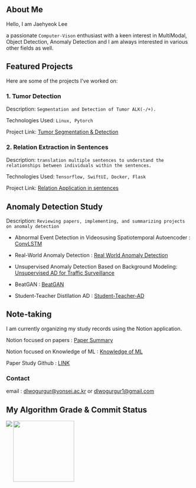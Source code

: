 ## About Me

Hello, I am Jaehyeok Lee

a passionate ```Computer-Vison``` enthusiast with a keen interest in  MultiModal, Object Detection, Anomaly Detection and I am always interested in various other fields as well.


## Featured Projects
Here are some of the projects I've worked on: 

### 1. Tumor Detection
Description: ```Segmentation and Detection of Tumor ALK(-/+).```

Technologies Used: ```Linux, Pytorch```

Project Link: [Tumor Segmentation & Detection](https://github.com/JaeHyeok-2/Medical-Image)

### 2. Relation Extraction in Sentences
Description: ```translation multiple sentences to understand the relationships between individuals within the sentences.```

Technologies Used: ```Tensorflow, SwiftUI, Docker, Flask ```

Project Link: [Relation Application in sentences](https://github.com/JaeHyeok-2/RelationApplication)

## Anomaly Detection Study 
Description: ```Reviewing papers, implementing, and summarizing projects on anomaly detection```
- Abnormal Event Detection in Videosusing Spatiotemporal Autoencoder : [ConvLSTM](https://github.com/JaeHyeok-2/ConvLSTM)
  
- Real-World Anomaly Detection : [Real World Anomaly Detection](https://github.com/JaeHyeok-2/Real-world-Anomaly-Detection)
  
- Unsupervised Anomaly Detection Based on Background Modeling: [Unsupervised AD for Traffic Surveillance](https://github.com/JaeHyeok-2/Unsupervised-Anomaly-Detection-for-Traffic-Surveillance-Based-on-Background-Modeling-)

- BeatGAN : [BeatGAN](https://github.com/JaeHyeok-2/BeatGAN)

- Student-Teacher Distllation AD : [Student-Teacher-AD](https://github.com/JaeHyeok-2/Student-Teacher-AD)

## Note-taking

I am currently organizing my study records using the Notion application.

Notion focused on papers : [Paper Summary](https://www.notion.so/ceeebe0d5a7a445694554821920c0af1?pvs=4)

Notion focused on Knowledge of ML : [Knowledge of ML](https://www.notion.so/1fa99c7df73d44e1950b517dc5a64463?v=f0ef33c5282f458392529032aeaadf2a&pvs=4)

Paper Study Github : [LINK](https://github.com/DL-Study-Log)



### Contact
email : dlwogurgur@yonsei.ac.kr  or dlwogurgur1@gmail.com


## My Algorithm Grade & Commit Status
<div>
<img align='left' src="http://mazassumnida.wtf/api/v2/generate_badge?boj=dlwogurgur">

<img align='center' src="https://github-readme-stats.vercel.app/api?username=JaeHyeok-2" height="165">
</div>
